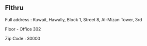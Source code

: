 ## Flthru

Full address         : Kuwait, Hawally, Block 1, Street 8, Al-Mizan Tower, 3rd 

   Floor - Office 302

Zip Code             : 30000
